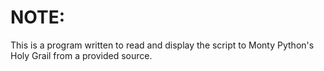 # NOTE:
This is a program written to read and display the script to Monty Python's Holy Grail from a provided source.